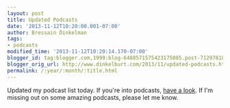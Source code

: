 ```yaml
---
layout: post
title: Updated Podcasts
date: '2013-11-12T10:20:00.001-07:00'
author: Bressain Dinkelman
tags:
- podcasts
modified_time: '2013-11-12T10:20:14.170-07:00'
blogger_id: tag:blogger.com,1999:blog-6488571575423175085.post-7129781811687733106
blogger_orig_url: http://www.dinkelburt.com/2013/11/updated-podcasts.html
permalink: /:year/:month/:title.html
---
```

Updated my podcast list today. If you're into podcasts, [have a look](/pages/podcasts/). If I'm missing out on some amazing podcasts, please let me know.<!--more-->
